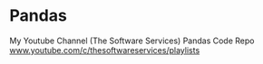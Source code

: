 # Pandas
My Youtube Channel (The Software Services) Pandas Code Repo www.youtube.com/c/thesoftwareservices/playlists
